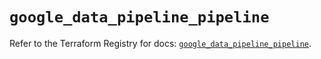 # `google_data_pipeline_pipeline`

Refer to the Terraform Registry for docs: [`google_data_pipeline_pipeline`](https://registry.terraform.io/providers/hashicorp/google-beta/6.50.0/docs/resources/google_data_pipeline_pipeline).
